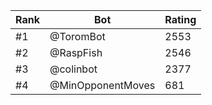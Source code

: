 Rank|Bot|Rating
---|---|---
#1|@ToromBot|2553
#2|@RaspFish|2546
#3|@colinbot|2377
#4|@MinOpponentMoves|681

